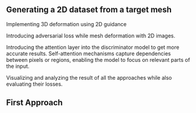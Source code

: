 <h2>Generating a 2D dataset from a target mesh</h2>

Implementing 3D deformation using 2D guidance

Introducing adversarial loss while mesh deformation with 2D images.

Introducing the attention layer into the discriminator model to get more accurate results. Self-attention mechanisms capture dependencies between pixels or regions, enabling the model to focus on relevant parts of the input.

Visualizing and analyzing the result of all the approaches while also evaluating their losses.

<h2>First Approach</h2>
